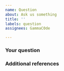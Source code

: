 ```yaml
---
name: Question
about: Ask us something
title: ''
labels: question
assignees: GammaC0de

---
```


<!-- ANNOTATIONS LIKE THIS WILL NOT BE VISIBLE IN YOUR TICKET -->

### Your question

<!-- WRITE HERE -->

### Additional references

<!-- Any other reference, related issues, pull requests or screenshots about this question. -->

<!-- WRITE HERE - OPTIONAL -->
